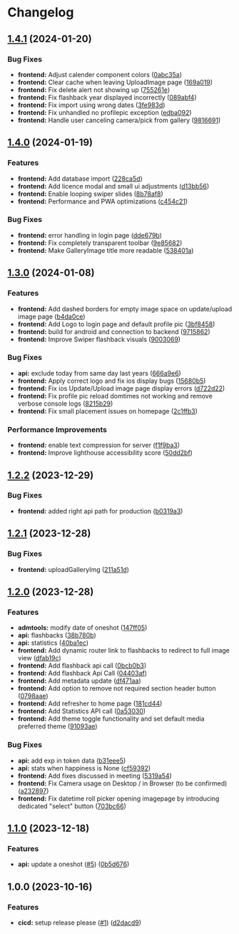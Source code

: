 # Changelog

## [1.4.1](https://github.com/ptrLx/oneshot-web/compare/v1.4.0...v1.4.1) (2024-01-20)


### Bug Fixes

* **frontend:** Adjust calender component colors ([0abc35a](https://github.com/ptrLx/oneshot-web/commit/0abc35aaff45f436c7789113c0f0d81e11a9175d))
* **frontend:** Clear cache when leaving UploadImage page ([169a019](https://github.com/ptrLx/oneshot-web/commit/169a01995d3bafe30bc1c41652ec12c74ef18e71))
* **frontend:** Fix delete alert not showing up ([755261e](https://github.com/ptrLx/oneshot-web/commit/755261e65a09ad7ef55130e11c067fa8134ccaea))
* **frontend:** Fix flashback year displayed incorrectly ([089abf4](https://github.com/ptrLx/oneshot-web/commit/089abf44429b8994435262401830038ea82d31fe))
* **frontend:** Fix import using wrong dates ([3fe983d](https://github.com/ptrLx/oneshot-web/commit/3fe983dfb5dacf0170e1dee48386e4e12ccc4f47))
* **frontend:** Fix unhandled no profilepic exception ([edba092](https://github.com/ptrLx/oneshot-web/commit/edba09213fa1087f83b8633c6403338da33b6a7c))
* **frontend:** Handle user canceling camera/pick from gallery ([9816691](https://github.com/ptrLx/oneshot-web/commit/98166915bd9e5d08d07e2ba63ff72eb406331194))

## [1.4.0](https://github.com/ptrLx/oneshot-web/compare/v1.3.0...v1.4.0) (2024-01-19)


### Features

* **frontend:** Add database import ([228ca5d](https://github.com/ptrLx/oneshot-web/commit/228ca5db7350707c6000ea679e4b451d5447d265))
* **frontend:** Add licence modal and small ui adjustments ([d13bb56](https://github.com/ptrLx/oneshot-web/commit/d13bb564f3c5b8ba3fe32d40614cdbdb9534bb8f))
* **frontend:** Enable looping swiper slides ([8b78af8](https://github.com/ptrLx/oneshot-web/commit/8b78af8b3917e86be25f149504378113e79ac4cf))
* **frontend:** Performance and PWA optimizations ([c454c21](https://github.com/ptrLx/oneshot-web/commit/c454c21620cffd55a5d9c35e02791aaa735fb31f))


### Bug Fixes

* **frontend:** error handling in login page ([dde679b](https://github.com/ptrLx/oneshot-web/commit/dde679b2fd460060dc3118655701722939c4ea4e))
* **frontend:** Fix completely transparent toolbar ([9e85682](https://github.com/ptrLx/oneshot-web/commit/9e8568207767671d71069bd9bcaea79719d9ec68))
* **frontend:** Make GalleryImage title more readable ([538401a](https://github.com/ptrLx/oneshot-web/commit/538401a0b6efc8f8ac543c63b6a795ea409113bc))

## [1.3.0](https://github.com/ptrLx/oneshot-web/compare/v1.2.2...v1.3.0) (2024-01-08)


### Features

* **frontend:** Add dashed borders for empty image space on update/upload image page ([b4da0ce](https://github.com/ptrLx/oneshot-web/commit/b4da0cebfadbb6e1c12ffc13caa1683b3470614b))
* **frontend:** Add Logo to login page and default profile pic ([3bf8458](https://github.com/ptrLx/oneshot-web/commit/3bf845832a9ee75b4af9d8b1fb7a05bea0ea66da))
* **frontend:** build for android and connection to backend ([9715862](https://github.com/ptrLx/oneshot-web/commit/9715862f648c854840ec6df6f6379c0a11bd1f2c))
* **frontend:** Improve Swiper flashback visuals ([9003069](https://github.com/ptrLx/oneshot-web/commit/9003069d1f297f1782bde9a2009bea9cd372706c))


### Bug Fixes

* **api:** exclude today from same day last years ([666a9e6](https://github.com/ptrLx/oneshot-web/commit/666a9e66becfed438a14ce8a2e37a42f33e816be))
* **frontend:** Apply correct logo and fix ios display bugs ([15680b5](https://github.com/ptrLx/oneshot-web/commit/15680b59c78d1ba6e1c751f20498d98bd662aef8))
* **frontend:** Fix ios Update/Upload image page display errors ([d722d22](https://github.com/ptrLx/oneshot-web/commit/d722d223938cd0f966ed741854ada9cc51e50f7a))
* **frontend:** Fix profile pic reload domtimes not working and remove verbose console logs ([8215b29](https://github.com/ptrLx/oneshot-web/commit/8215b29cb229d6505c853d138dcbf89b1a078b5e))
* **frontend:** Fix small placement issues on homepage ([2c1ffb3](https://github.com/ptrLx/oneshot-web/commit/2c1ffb389fa2a373b3befc0dd8033ca93e9fad97))


### Performance Improvements

* **frontend:** enable text compression for server ([f1f9ba3](https://github.com/ptrLx/oneshot-web/commit/f1f9ba39ce5ba361c5ad89f485ce88c92c63d22f))
* **frontend:** Improve lighthouse accessibility score ([50dd2bf](https://github.com/ptrLx/oneshot-web/commit/50dd2bf0fb9f9cfc83316062857619561611af21))

## [1.2.2](https://github.com/ptrLx/oneshot-web/compare/v1.2.1...v1.2.2) (2023-12-29)


### Bug Fixes

* **frontend:** added right api path for production ([b0319a3](https://github.com/ptrLx/oneshot-web/commit/b0319a3aee11aafcbb216d735e9dbcd611ef73d5))

## [1.2.1](https://github.com/ptrLx/oneshot-web/compare/v1.2.0...v1.2.1) (2023-12-28)


### Bug Fixes

* **frontend:** uploadGalleryImg ([211a51d](https://github.com/ptrLx/oneshot-web/commit/211a51d17c846efb371b249fbf7568fc5a348c6b))

## [1.2.0](https://github.com/ptrLx/oneshot-web/compare/v1.1.0...v1.2.0) (2023-12-28)


### Features

* **admtools:** modify date of oneshot ([147ff05](https://github.com/ptrLx/oneshot-web/commit/147ff05617db932b184fc4008af30a0df02ca743))
* **api:** flashbacks ([38b780b](https://github.com/ptrLx/oneshot-web/commit/38b780b19a23f209bb99e980006e2ffd09567615))
* **api:** statistics ([40ba1ec](https://github.com/ptrLx/oneshot-web/commit/40ba1ec47ff74945e800ffec548df0151c395433))
* **frontend:** Add dynamic router link to flashbacks to redirect to full image view ([dfab19c](https://github.com/ptrLx/oneshot-web/commit/dfab19c56a5c380ea8c5bd286569a62b411c86f6))
* **frontend:** Add flashback api call ([0bcb0b3](https://github.com/ptrLx/oneshot-web/commit/0bcb0b33810513f933bd76bc94793f3b58579f02))
* **frontend:** Add flashback Api Call ([04403af](https://github.com/ptrLx/oneshot-web/commit/04403afd4eae78b98b513ca015932e3727618c18))
* **frontend:** Add metadata update ([df471aa](https://github.com/ptrLx/oneshot-web/commit/df471aa7c4e556b532db838085811cec15a99eeb))
* **frontend:** Add option to remove not required section header button ([0798aae](https://github.com/ptrLx/oneshot-web/commit/0798aae8cf7f94964b94b54ec866cfdb37c5bf13))
* **frontend:** Add refresher to home page ([181cd44](https://github.com/ptrLx/oneshot-web/commit/181cd44dae8f3870c0b22504c5dbc23a226755de))
* **frontend:** Add Statistics API call ([0a53030](https://github.com/ptrLx/oneshot-web/commit/0a530302f51bb3bf91d206cec187dc7dc14f1b6d))
* **frontend:** Add theme toggle functionality and set default media preferred theme ([91093ae](https://github.com/ptrLx/oneshot-web/commit/91093ae74d432a58196092c0954ebde0156b1bf0))


### Bug Fixes

* **api:** add exp in token data ([b31eee5](https://github.com/ptrLx/oneshot-web/commit/b31eee57fc4178f9e5d9bdef49abc9a1b7db13e1))
* **api:** stats when happiness is None ([cf59392](https://github.com/ptrLx/oneshot-web/commit/cf59392229be5d37bcc605e1d496ef7dfbfa9aef))
* **frontend:** Add fixes discussed in meeting ([5319a54](https://github.com/ptrLx/oneshot-web/commit/5319a54ff2c426d33de3d377be85c3de6be4530c))
* **frontend:** Fix Camera usage on Desktop / in Browser (to be confirmed) ([a232897](https://github.com/ptrLx/oneshot-web/commit/a232897e543c024960d028984c137c9a4c64c435))
* **frontend:** Fix datetime roll picker opening imagepage by introducing dedicated "select" button ([703bc66](https://github.com/ptrLx/oneshot-web/commit/703bc66d570ec1a02610828c85daf975cf57eaaf))

## [1.1.0](https://github.com/ptrLx/oneshot-web/compare/v1.0.0...v1.1.0) (2023-12-18)


### Features

* **api:** update a oneshot ([#5](https://github.com/ptrLx/oneshot-web/issues/5)) ([0b5d676](https://github.com/ptrLx/oneshot-web/commit/0b5d676a9711870a5bb914b4c3a44adaa431bbde))

## 1.0.0 (2023-10-16)


### Features

* **cicd:** setup release please ([#1](https://github.com/ptrLx/oneshot-web/issues/1)) ([d2dacd9](https://github.com/ptrLx/oneshot-web/commit/d2dacd993a338ccd14d6aa2150ea4b8af98f07f3))
